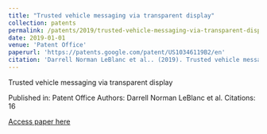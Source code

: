 ```yaml
---
title: "Trusted vehicle messaging via transparent display"
collection: patents
permalink: /patents/2019/trusted-vehicle-messaging-via-transparent-display
date: 2019-01-01
venue: 'Patent Office'
paperurl: 'https://patents.google.com/patent/US10346119B2/en'
citation: 'Darrell Norman LeBlanc et al.. (2019). Trusted vehicle messaging via transparent display. Patent Office.'
---
```


Trusted vehicle messaging via transparent display

Published in: Patent Office
Authors: Darrell Norman LeBlanc et al.
Citations: 16

[Access paper here](https://patents.google.com/patent/US10346119B2/en)
